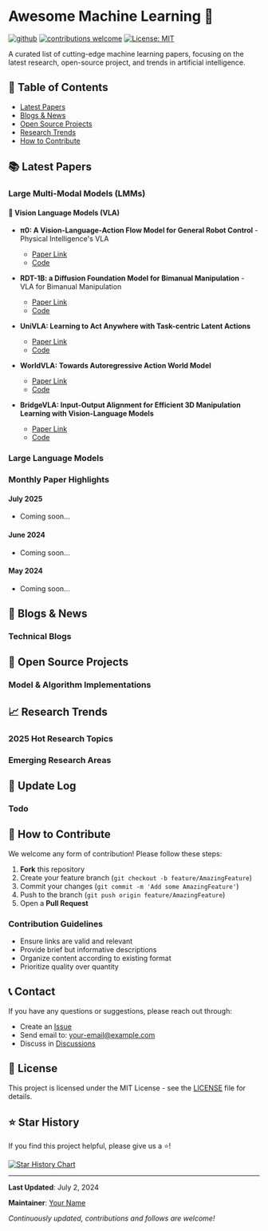 # Awesome Machine Learning 🤖

[![github](https://img.shields.io/badge/GitHub-Repository-blue.svg)](https://github.com/ChenyuanLiu92/awesome-machine-learning)
[![contributions welcome](https://img.shields.io/badge/contributions-welcome-brightgreen.svg?style=flat)](https://github.com/ChenyuanLiu92/awesome-machine-learning/issues)
[![License: MIT](https://img.shields.io/badge/License-MIT-yellow.svg)](https://opensource.org/licenses/MIT)

A curated list of cutting-edge machine learning papers, focusing on the latest research, open-source project, and trends in artificial intelligence.

## 📖 Table of Contents

- [Latest Papers](#-latest-papers)
- [Blogs & News](#-blogs--news)
- [Open Source Projects](#-open-source-projects)
- [Research Trends](#-research-trends)
- [How to Contribute](#-how-to-contribute)

## 📚 Latest Papers

### Large Multi-Modal Models (LMMs)

#### 🦾 Vision Language Models (VLA)
- **π0: A Vision-Language-Action Flow Model for General Robot Control** - Physical Intelligence's VLA
  - [Paper Link](https://www.physicalintelligence.company/download/pi0.pdf)
  - [Code](https://github.com/Physical-Intelligence/openpi?tab=readme-ov-file)

- **RDT-1B: a Diffusion Foundation Model for Bimanual Manipulation** - VLA for Bimanual Manipulation
  - [Paper Link](https://arxiv.org/abs/2410.07864)
  - [Code](https://github.com/thu-ml/RoboticsDiffusionTransformer)

- **UniVLA: Learning to Act Anywhere with Task-centric Latent Actions**
  - [Paper Link](https://arxiv.org/abs/2505.06111)
  - [Code](https://github.com/OpenDriveLab/UniVLA)

- **WorldVLA: Towards Autoregressive Action World Model** 
  - [Paper Link](https://arxiv.org/abs/2506.21539)
  - [Code](https://github.com/alibaba-damo-academy/WorldVLA)

- **BridgeVLA: Input-Output Alignment for Efficient 3D Manipulation Learning with Vision-Language Models** 
  - [Paper Link](https://arxiv.org/abs/2506.07961)
  - [Code](https://github.com/BridgeVLA/BridgeVLA)



### Large Language Models

<!-- #### 🧠 Deep Learning Fundamentals
- **Mamba: Linear-Time Sequence Modeling** - Efficient alternative to Transformers
- **Mixture of Experts (MoE) Improvements** - Scaling model capacity efficiently
- **RetNet: Retentive Networks** - Alternative architecture to Transformers

#### 🔍 Natural Language Processing
- **In-Context Learning** - Few-shot learning without parameter updates
- **Constitutional AI** - Training AI systems to be helpful, harmless, and honest
- **Tool Use in LLMs** - Teaching language models to use external tools

#### 👁️ Computer Vision
- **Diffusion Models** - State-of-the-art generative models
- **Vision Transformers (ViTs)** - Transformer architectures for computer vision
- **Neural Radiance Fields (NeRF)** - 3D scene representation and rendering

#### 🤝 Reinforcement Learning
- **RLHF (Reinforcement Learning from Human Feedback)** - Aligning AI with human preferences
- **Multi-Agent Reinforcement Learning** - Coordination in multi-agent environments
- **Offline Reinforcement Learning** - Learning from static datasets

#### 🧬 AI for Science
- **AlphaFold 3** - Protein structure prediction
- **Materials Discovery** - AI-driven materials science
- **Drug Discovery** - AI applications in pharmaceutical research -->

### Monthly Paper Highlights

#### July 2025
- Coming soon...

#### June 2024
- Coming soon...

#### May 2024
- Coming soon...

## 📰 Blogs & News

### Technical Blogs
<!-- - **Distill.pub** - Machine learning visualization and explanation
- **OpenAI Blog** - OpenAI official blog
- **Google AI Blog** - Google AI research updates
- **The Gradient** - AI research and insights

### News Sources
- **AI News** - Artificial intelligence news aggregation
- **VentureBeat AI** - AI business news
- **MIT Technology Review** - Technology reviews -->

## 🚀 Open Source Projects

### Model & Algorithm Implementations
<!-- - **Transformers** - Hugging Face's pre-trained model library
- **Detectron2** - Facebook's object detection platform
- **OpenMMLab** - Multimedia laboratory's open-source algorithm library

### Tools & Platforms
- **Weights & Biases** - Experiment tracking and visualization
- **Neptune** - Machine learning experiment management
- **DVC** - Data version control -->

## 📈 Research Trends

### 2025 Hot Research Topics
<!-- 1. **Multimodal Foundation Models** - Unified models processing text, image, audio, and video
2. **Efficient Model Architectures** - Alternatives to Transformers (Mamba, RetNet)
3. **AI Alignment & Safety** - Constitutional AI, RLHF, and safety research
4. **Agentic AI Systems** - Autonomous agents capable of complex reasoning and action
5. **AI for Scientific Discovery** - Applications in biology, chemistry, and physics -->

### Emerging Research Areas
<!-- - **Mechanistic Interpretability** - Understanding how neural networks work internally
- **Scaling Laws** - Predicting model performance from compute and data
- **Few-Shot Learning** - Learning from minimal examples
- **Continual Learning** - Learning without forgetting previous knowledge
- **Federated Learning** - Training models across distributed data sources -->

## 📅 Update Log

<!-- ### July 2024
- Initialized project structure
- Added 2024 important papers
- Updated mainstream framework information -->

### Todo
<!-- - [ ] Add more 2024 breakthrough papers
- [ ] Create monthly paper summaries
- [ ] Add paper implementation links
- [ ] Include paper review summaries
- [ ] Add author and institution information -->

## 🤝 How to Contribute

We welcome any form of contribution! Please follow these steps:

1. **Fork** this repository
2. Create your feature branch (`git checkout -b feature/AmazingFeature`)
3. Commit your changes (`git commit -m 'Add some AmazingFeature'`)
4. Push to the branch (`git push origin feature/AmazingFeature`)
5. Open a **Pull Request**

### Contribution Guidelines
- Ensure links are valid and relevant
- Provide brief but informative descriptions
- Organize content according to existing format
- Prioritize quality over quantity

## 📞 Contact

If you have any questions or suggestions, please reach out through:

- Create an [Issue](https://github.com/ChenyuanLiu92/awesome-machine-learning/issues)
- Send email to: your-email@example.com
- Discuss in [Discussions](https://github.com/ChenyuanLiu92/awesome-machine-learning/discussions)

## 📄 License

This project is licensed under the MIT License - see the [LICENSE](LICENSE) file for details.

## ⭐ Star History

If you find this project helpful, please give us a ⭐️!

[![Star History Chart](https://api.star-history.com/svg?repos=ChenyuanLiu92e/awesome-machine-learning&type=Date)](https://star-history.com/#ChenyuanLiu92/awesome-machine-learning&Date)

---

**Last Updated**: July 2, 2024

**Maintainer**: [Your Name](https://github.com/ChenyuanLiu92)

*Continuously updated, contributions and follows are welcome!*
